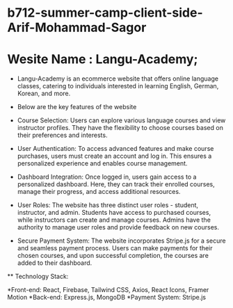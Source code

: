 # b712-summer-camp-client-side-Arif-Mohammad-Sagor
 # Wesite Name : Langu-Academy;

* Langu-Academy is an ecommerce website that offers online language classes, catering to individuals interested in learning English, German, Korean, and more.

* Below are the key features of the website

* Course Selection: Users can explore various language courses and view instructor profiles. They have the flexibility to choose courses based on their preferences and interests.

* User Authentication: To access advanced features and make course purchases, users must create an account and log in. This ensures a personalized experience and enables course management.

* Dashboard Integration: Once logged in, users gain access to a personalized dashboard. Here, they can track their enrolled courses, manage their progress, and access additional resources.

* User Roles: The website has three distinct user roles - student, instructor, and admin. Students have access to purchased courses, while instructors can create and manage courses. Admins have the authority to manage user roles and provide feedback on new courses.

* Secure Payment System: The website incorporates Stripe.js for a secure and seamless payment process. Users can make payments for their chosen courses, and upon successful completion, the courses are added to their dashboard.

** Technology Stack:

*Front-end: React, Firebase, Tailwind CSS, Axios, React Icons, Framer Motion
*Back-end: Express.js, MongoDB
*Payment System: Stripe.js
